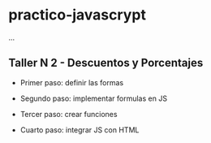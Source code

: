 # practico-javascrypt

...

## Taller N 2 - Descuentos y Porcentajes

- Primer paso: definir las formas

- Segundo paso: implementar formulas en JS

- Tercer paso: crear funciones

- Cuarto paso: integrar JS con HTML